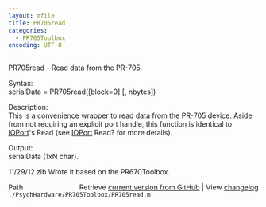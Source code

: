 ```yaml
---
layout: mfile
title: PR705read
categories:
  - PR705Toolbox
encoding: UTF-8
---
```


PR705read - Read data from the PR-705.  

Syntax:  
serialData = PR705read([block=0] [, nbytes])  

Description:  
This is a convenience wrapper to read data from the PR-705 device. Aside  
from not requiring an explicit port handle, this function is identical to  
[IOPort](/docs/IOPort)'s Read (see [IOPort](/docs/IOPort) Read? for more details).  

Output:  
serialData (1xN char).  

11/29/12    zlb   Wrote it based on the PR670Toolbox.  


<div class="code_header" style="text-align:right;">
  <span style="float:left;">Path&nbsp;&nbsp;</span> <span class="counter">Retrieve <a href=
  "https://raw.github.com/Psychtoolbox-3/Psychtoolbox-3/beta/./PsychHardware/PR705Toolbox/PR705read.m">current version from GitHub</a> | View <a href=
  "https://github.com/Psychtoolbox-3/Psychtoolbox-3/commits/beta/./PsychHardware/PR705Toolbox/PR705read.m">changelog</a></span>
</div>
<div class="code">
  <code>./PsychHardware/PR705Toolbox/PR705read.m</code>
</div>
